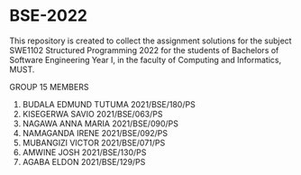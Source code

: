# BSE-2022
This repository is created to collect the assignment solutions for the subject SWE1102 Structured Programming 2022
 for the students of Bachelors of Software Engineering  Year I, in the faculty of Computing and Informatics, MUST.

GROUP 15 MEMBERS 
1. BUDALA EDMUND TUTUMA 2021/BSE/180/PS
2. KISEGERWA SAVIO 2021/BSE/063/PS
3. NAGAWA ANNA MARIA 2021/BSE/090/PS
4. NAMAGANDA IRENE 2021/BSE/092/PS
5. MUBANGIZI VICTOR 2021/BSE/071/PS
6. AMWINE JOSH  2021/BSE/130/PS
7. AGABA ELDON 2021/BSE/129/PS